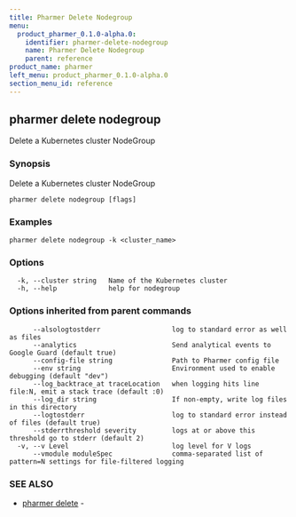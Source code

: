 ```yaml
---
title: Pharmer Delete Nodegroup
menu:
  product_pharmer_0.1.0-alpha.0:
    identifier: pharmer-delete-nodegroup
    name: Pharmer Delete Nodegroup
    parent: reference
product_name: pharmer
left_menu: product_pharmer_0.1.0-alpha.0
section_menu_id: reference
---
```

## pharmer delete nodegroup

Delete a Kubernetes cluster NodeGroup

### Synopsis


Delete a Kubernetes cluster NodeGroup

```
pharmer delete nodegroup [flags]
```

### Examples

```
pharmer delete nodegroup -k <cluster_name>
```

### Options

```
  -k, --cluster string   Name of the Kubernetes cluster
  -h, --help             help for nodegroup
```

### Options inherited from parent commands

```
      --alsologtostderr                  log to standard error as well as files
      --analytics                        Send analytical events to Google Guard (default true)
      --config-file string               Path to Pharmer config file
      --env string                       Environment used to enable debugging (default "dev")
      --log_backtrace_at traceLocation   when logging hits line file:N, emit a stack trace (default :0)
      --log_dir string                   If non-empty, write log files in this directory
      --logtostderr                      log to standard error instead of files (default true)
      --stderrthreshold severity         logs at or above this threshold go to stderr (default 2)
  -v, --v Level                          log level for V logs
      --vmodule moduleSpec               comma-separated list of pattern=N settings for file-filtered logging
```

### SEE ALSO
* [pharmer delete](/docs/reference/pharmer_delete.md)	 - 

